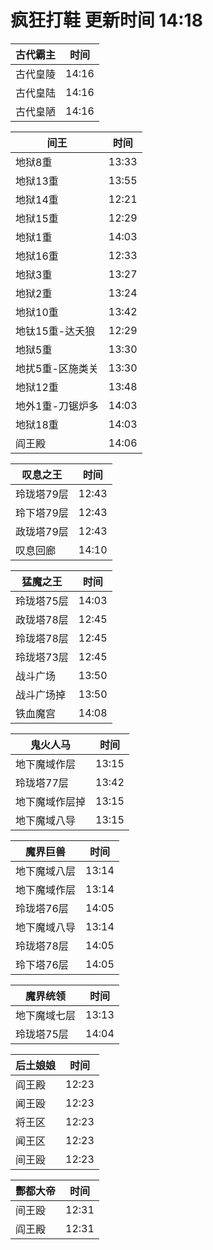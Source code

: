 # 疯狂打鞋 更新时间 14:18

| 古代霸主   | 时间    |
|--------|-------|
| 古代皇陵 | 14:16 |
| 古代皇陆 | 14:16 |
| 古代皇陋 | 14:16 |

| 间王   | 时间    |
|--------|-------|
| 地狱8重 | 13:33 |
| 地狱13重 | 13:55 |
| 地狱14重 | 12:21 |
| 地狱15重 | 12:29 |
| 地狱1重 | 14:03 |
| 地狱16重 | 12:33 |
| 地狱3重 | 13:27 |
| 地狱2重 | 13:24 |
| 地狱10重 | 13:42 |
| 地钛15重-达夭狼 | 12:29 |
| 地狱5重 | 13:30 |
| 地扰5重-区施类关 | 13:30 |
| 地狱12重 | 13:48 |
| 地外1重-刀锯炉多 | 14:03 |
| 地狱18重 | 14:03 |
| 阎王殿 | 14:06 |

| 叹息之王   | 时间    |
|--------|-------|
| 玲珑塔79层 | 12:43 |
| 玲下塔79层 | 12:43 |
| 政珑塔79层 | 12:43 |
| 叹息回廊 | 14:10 |

| 猛魔之王   | 时间    |
|--------|-------|
| 玲珑塔75层 | 14:03 |
| 政珑塔78层 | 12:45 |
| 玲珑塔78层 | 12:45 |
| 玲珑塔73层 | 12:45 |
| 战斗广场 | 13:50 |
| 战斗广场掉 | 13:50 |
| 铁血魔宫 | 14:08 |

| 鬼火人马   | 时间    |
|--------|-------|
| 地下魔域作层 | 13:15 |
| 玲珑塔77层 | 13:42 |
| 地下魔域作层掉 | 13:15 |
| 地下魔域八导 | 13:15 |

| 魔界巨兽   | 时间    |
|--------|-------|
| 地下魔域八层 | 13:14 |
| 地下魔域作层 | 13:14 |
| 玲珑塔76层 | 14:05 |
| 地下魔域八导 | 13:14 |
| 玲珑塔78层 | 14:05 |
| 玲下塔76层 | 14:05 |

| 魔界统领   | 时间    |
|--------|-------|
| 地下魔域七层 | 13:13 |
| 玲珑塔75层 | 14:04 |

| 后土娘娘   | 时间    |
|--------|-------|
| 阎王殿 | 12:23 |
| 闻王殴 | 12:23 |
| 将王区 | 12:23 |
| 闻王区 | 12:23 |
| 间王殴 | 12:23 |

| 酆都大帝   | 时间    |
|--------|-------|
| 间王殴 | 12:31 |
| 阎王殿 | 12:31 |